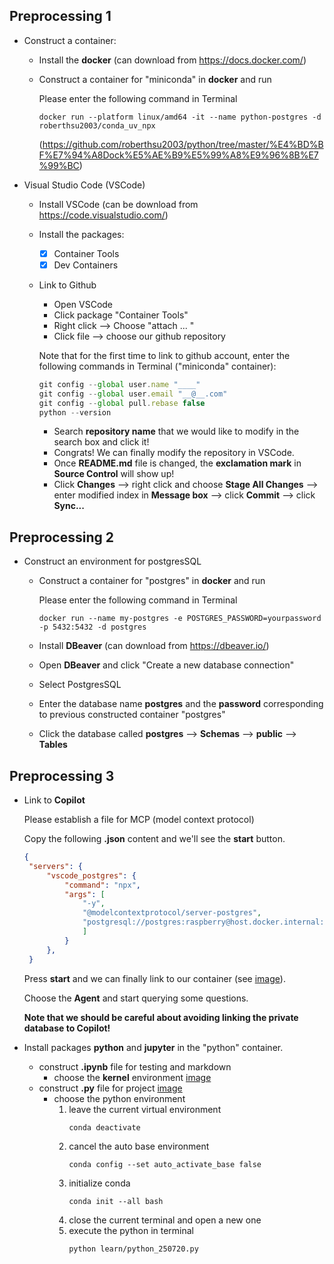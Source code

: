## **Preprocessing 1** 
* Construct a container:
    * Install the **docker** (can download from  https://docs.docker.com/)

    * Construct a container for "miniconda" in **docker** and run

      Please enter the following command in Terminal 
    
      `docker run --platform linux/amd64 -it --name python-postgres -d roberthsu2003/conda_uv_npx`
    
      (https://github.com/roberthsu2003/python/tree/master/%E4%BD%BF%E7%94%A8Dock%E5%AE%B9%E5%99%A8%E9%96%8B%E7%99%BC)

* Visual Studio Code (VSCode)
    * Install VSCode (can be download from https://code.visualstudio.com/)

    * Install the packages:
        - [x] Container Tools
        - [x] Dev Containers

    * Link to Github
        * Open VSCode
        * Click package "Container Tools"
        * Right click --> Choose "attach ... "
        * Click file --> choose our github repository

        Note that for the first time to link to github account, enter the following commands in Terminal ("miniconda" container):

        ```js
        git config --global user.name "____"
        git config --global user.email "__@__.com"
        git config --global pull.rebase false
        python --version
        ```

        * Search **repository name** that we would like to modify in the search box and click it!
        * Congrats! We can finally modify the repository in VSCode.
        * Once **README.md** file is changed,  the **exclamation mark** in **Source Control** will show up!
        * Click **Changes** --> right click and choose **Stage All Changes** --> enter modified index in **Message box** --> click **Commit** --> click **Sync...**


## **Preprocessing 2** 
* Construct an environment for postgresSQL

    * Construct a container for "postgres" in **docker** and run

      Please enter the following command in Terminal 

      `docker run --name my-postgres -e POSTGRES_PASSWORD=yourpassword -p 5432:5432 -d postgres`

    * Install **DBeaver** (can download from  https://dbeaver.io/)
    * Open **DBeaver** and click "Create a new database connection"
    * Select PostgresSQL
    * Enter the database name **postgres** and the **password** corresponding to previous constructed container "postgres"
    * Click the database called **postgres** --> **Schemas** --> **public** --> **Tables**


## **Preprocessing 3** 

* Link to **Copilot**

    Please establish a file for MCP (model context protocol)

    Copy the following **.json** content and we'll see the **start** button.

    ```json
    {
     "servers": {
         "vscode_postgres": {
             "command": "npx",
             "args": [
                 "-y",
                 "@modelcontextprotocol/server-postgres",
                 "postgresql://postgres:raspberry@host.docker.internal:5432/postgres"
                 ]
             }
         },
     }
    ```
    Press **start** and we can finally link to our container (see [image](https://github.com/Anran13/postgres_learning/blob/main/image/copilot.png)).
    
    Choose the **Agent** and start querying some questions.

    **Note that we should be careful about avoiding linking the private database to Copilot!**

* Install packages **python** and **jupyter** in the "python" container.
   * construct **.ipynb** file for testing and markdown
      * choose the **kernel** environment [image]()
   * construct **.py** file for project [image]()
      * choose the python environment
        1. leave the current virtual environment
            ```
            conda deactivate
            ```
        2. cancel the auto base environment
           ```
           conda config --set auto_activate_base false
           ```
        3. initialize conda
           ```
           conda init --all bash
           ```
        4. close the current terminal and open a new one
        5. execute the python in terminal
           ```
           python learn/python_250720.py
           ```